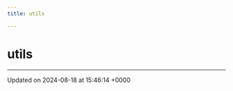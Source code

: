 ```yaml
---
title: utils

---
```


# utils








-------------------------------

Updated on 2024-08-18 at 15:46:14 +0000